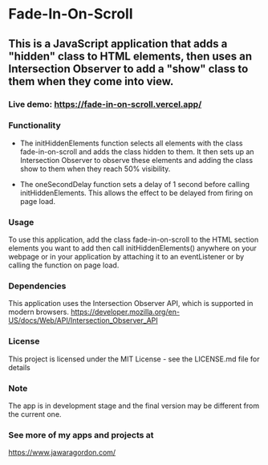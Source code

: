 # Fade-In-On-Scroll

## This is a JavaScript application that adds a "hidden" class to HTML elements, then uses an Intersection Observer to add a "show" class to them when they come into view.

### Live demo: https://fade-in-on-scroll.vercel.app/

### Functionality

- The initHiddenElements function selects all elements with the class fade-in-on-scroll and adds the class hidden to them. It then sets up an Intersection Observer to observe these elements and adding the class show to them when they reach 50% visibility.

- The oneSecondDelay function sets a delay of 1 second before calling initHiddenElements. This allows the effect to be delayed from firing on page load.

### Usage

To use this application, add the class fade-in-on-scroll to the HTML section elements you want to add then call initHiddenElements() anywhere on your webpage or in your application by attaching it to an eventListener or by calling the function on page load.

### Dependencies

This application uses the Intersection Observer API, which is supported in modern browsers. https://developer.mozilla.org/en-US/docs/Web/API/Intersection_Observer_API

### License

This project is licensed under the MIT License - see the LICENSE.md file for details

### Note

The app is in development stage and the final version may be different from the current one.

### See more of my apps and projects at

https://www.jawaragordon.com/
